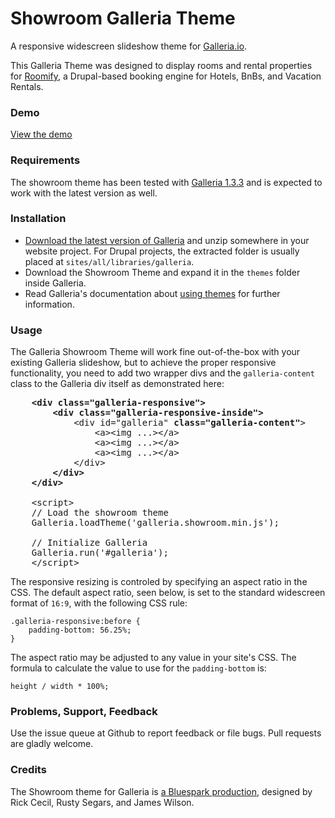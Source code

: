 Showroom Galleria Theme
========

A responsive widescreen slideshow theme for [Galleria.io](http://Galleria.io).

This Galleria Theme was designed to display rooms and rental properties for [Roomify](http://Roomify.us), a Drupal-based booking engine for Hotels, BnBs, and Vacation Rentals.

### Demo

[View the demo](http://bluesparklabs.github.io/showroom/demo.html)

### Requirements

The showroom theme has been tested with [Galleria 1.3.3](http://galleria.io/static/galleria-1.3.3.zip) and is expected to work with the latest version as well.


### Installation

* [Download the latest version of Galleria](http://galleria.io/download/) and unzip somewhere in your website project. For Drupal projects, the extracted folder is usually placed at `sites/all/libraries/galleria`.
* Download the Showroom Theme and expand it in the `themes` folder inside Galleria.
* Read Galleria's documentation about [using themes](http://galleria.io/docs/themes/using_themes/) for further information.

### Usage

The Galleria Showroom Theme will work fine out-of-the-box with your existing Galleria slideshow, but to achieve the proper responsive functionality, you need to add two wrapper divs and the `galleria-content` class to the Galleria div itself as demonstrated here:

<pre>
    <b>&lt;div class="galleria-responsive"&gt;
        &lt;div class="galleria-responsive-inside"&gt;</b>
            &lt;div id="galleria" <b>class="galleria-content"</b>&gt;
                &lt;a&gt;&lt;img ...&gt;&lt;/a&gt;
                &lt;a&gt;&lt;img ...&gt;&lt;/a&gt;
                &lt;a&gt;&lt;img ...&gt;&lt;/a&gt;
            &lt;/div&gt;
        <b>&lt;/div&gt;
    &lt;/div&gt;</b>

    &lt;script&gt;
    // Load the showroom theme
    Galleria.loadTheme('galleria.showroom.min.js');

    // Initialize Galleria
    Galleria.run('#galleria');
    &lt;/script&gt;
</pre>

The responsive resizing is controled by specifying an aspect ratio in the CSS. The default aspect ratio, seen below, is set to the standard widescreen format of <code>16:9</code>, with the following CSS rule:

    .galleria-responsive:before {
        padding-bottom: 56.25%;
    }


The aspect ratio may be adjusted to any value in your site's CSS. The formula to calculate the value to use for the `padding-bottom` is:

    height / width * 100%;


### Problems, Support, Feedback

Use the issue queue at Github to report feedback or file bugs.  Pull requests are gladly welcome.


### Credits

The Showroom theme for Galleria is [a Bluespark production](http://bluespark.com), designed by Rick Cecil, Rusty Segars, and James Wilson.
